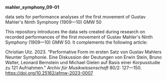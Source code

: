 **mahler_symphony_09-01**

data sets for performance analyses of the first movement of Gustav Mahler's Ninth Symphony (1909—10) GMW 50

This repository introduces the data sets created during research on recorded performances of the first movement of Gustav Mahler's Ninth Symphony (1909—10) GMW 50. It complements the following article:

Christian Utz. 2023. “Performative Form im ersten Satz von Gustav Mahlers Neunter Symphonie. Eine Diskussion der Deutungen von Erwin Stein, Bruno Walter, Leonard Bernstein und Michael Gielen auf Basis einer Korpusstudie zu 121 Aufnahmen.” *Archiv für Musikwissenschaft* 80/2: 127—150. https://doi.org/10.25162/afmw-2023-0007


